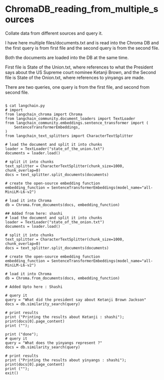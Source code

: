 # ChromaDB_reading_from_multiple_sources
Collate data from different sources and query it.




I have here multiple files/documents.txt and is read into the Chroma DB and the first query is from first file and the second query is from the second file.

Both the documents are loaded into the DB at the same time.

First file is State of the Union.txt, where references to what the President says about the US Supreme court nominee Ketanji Brown, and the
Second file is State of the Onion.txt, where references to yinyangs are made.

There are two queries, one query is from the first file, and second from second file.





```

$ cat langchain.py
# import
from langchain_chroma import Chroma
from langchain_community.document_loaders import TextLoader
from langchain_community.embeddings.sentence_transformer import (
    SentenceTransformerEmbeddings,
)
from langchain_text_splitters import CharacterTextSplitter

# load the document and split it into chunks
loader = TextLoader("state_of_the_union.txt")
documents = loader.load()

# split it into chunks
text_splitter = CharacterTextSplitter(chunk_size=1000, chunk_overlap=0)
docs = text_splitter.split_documents(documents)

# create the open-source embedding function
embedding_function = SentenceTransformerEmbeddings(model_name="all-MiniLM-L6-v2")

# load it into Chroma
db = Chroma.from_documents(docs, embedding_function)

## Added from here: shashi
# load the document and split it into chunks
loader = TextLoader("state_of_the_onion.txt")
documents = loader.load()

# split it into chunks
text_splitter = CharacterTextSplitter(chunk_size=1000, chunk_overlap=0)
docs = text_splitter.split_documents(documents)

# create the open-source embedding function
embedding_function = SentenceTransformerEmbeddings(model_name="all-MiniLM-L6-v2")

# load it into Chroma
db = Chroma.from_documents(docs, embedding_function)

# Added Upto here : Shashi

# query it
query = "What did the president say about Ketanji Brown Jackson"
docs = db.similarity_search(query)

# print results
print ("Printing the results about Ketanji : shashi");
print(docs[0].page_content)
print ("");

print ("done");
# query it
query = "What does the yinyangs represent ?"
docs = db.similarity_search(query)

# print results
print ("Printing the results about yinyangs : shashi");
print(docs[0].page_content)
print ("");
exit()

```
